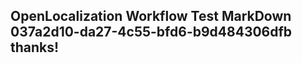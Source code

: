 <properties
ms.topic="hero-topic"
ms.test1="hero-topic"
ms.test2="test"/>

## OpenLocalization Workflow Test MarkDown 037a2d10-da27-4c55-bfd6-b9d484306dfb thanks!
